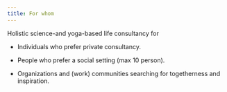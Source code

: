 ```yaml
---
title: For whom
---
```


Holistic science-and yoga-based life consultancy for

* Individuals who prefer private consultancy.

* People who prefer a social setting (max 10 person).

* Organizations and (work) communities searching for togetherness and inspiration.

